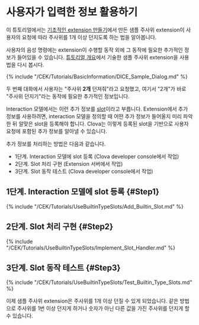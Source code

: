 # 사용자가 입력한 정보 활용하기
이 튜토리얼에서는 [기초적인 extension 만들기](/CEK/Tutorials/Build_Simple_Extension.md)에서 만든 샘플 주사위 extension이 사용자의 요청에 따라 주사위를 1개 이상 던지도록 하는 법을 알아봅니다. 

사용자의 음성 명령에는 extension이 수행할 동작 외에 그 동작에 필요한 추가적인 정보가 들어있을 수 있습니다. [튜토리얼 개요](/CEK/Tutorials/Introduction.md)에서 기술한 샘플 주사위 extension을 사용법을 다시 봅시다.

{% include "/CEK/Tutorials/BasicInformation/DICE_Sample_Dialog.md" %}

두 번째 대화에서 사용자는 "주사위 **2개** 던져줘"라고 요청했고, 여기서 "2개"가 바로 "주사위 던지기"라는 동작에 필요한 추가적인 정보입니다.

Interaction 모델에서는 이런 추가 정보를 [slot](/Design/Design_Guideline_For_Extension.md#Slot)이라고 부릅니다. Extension에서 추가 정보를 사용하려면, interaction 모델을 정의할 때 어떤 추가 정보가 들어올지 미리 파악한 뒤 알맞은 slot을 등록해야 합니다. Clova는 이렇게 등록된 slot을 기반으로 사용자 요청에 포함된 추가 정보를 알아낼 수 있습니다.

추가 정보를 처리하는 방법은 다음과 같습니다.
* 1단계. Interaction 모델에 slot 등록 (Clova developer console에서 작업)
* 2단계. Slot 처리 구현 (Extension 서버에서 작업)
* 3단계. Slot 동작 테스트 (Clova developer console에서 작업)

## 1단계. Interaction 모델에 slot 등록 {#Step1}
{% include "/CEK/Tutorials/UseBuiltinTypeSlots/Add_Builtin_Slot.md" %}

## 2단계. Slot 처리 구현 {#Step2}
{% include "/CEK/Tutorials/UseBuiltinTypeSlots/Implement_Slot_Handler.md" %}

## 3단계. Slot 동작 테스트 {#Step3}
{% include "/CEK/Tutorials/UseBuiltinTypeSlots/Test_Builtin_Type_Slots.md" %}

이제 샘플 주사위 extension은 주사위를 1개 이상 던질 수 있게 되었습니다.
같은 방법으로 주사위를 1번 이상 던지게 하거나 숫자가 아닌 다른 값을 가진 주사위를 던지게 할 수 있습니다.
